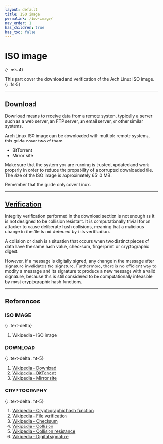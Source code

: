 ```yaml
---
layout: default
title: ISO image
permalink: /iso-image/
nav_order: 1
has_children: true
has_toc: false
---
```


# ISO image
{: .mb-4}

This part cover the download and verification of the Arch Linux ISO image.
{: .fs-5}

---


## [Download](/Andromeda/iso-image/download/)

Download means to receive data from a remote system, typically a server such as a web server, an FTP server, an email server, or other similar systems.

Arch Linux ISO image can be downloaded with multiple remote systems, this guide cover two of them

- BitTorrent
- Mirror site

Make sure that the system you are running is trusted, updated and work properly in order to reduce the propability of a corrupted downloaded file. The size of the ISO image is approximately 651.0 MB.

Remember that the guide only cover Linux.

---

## [Verification](/Andromeda/iso-image/verification/)

Integrity verification performed in the download section is not enough as it is not designed to be collision resistant. It is computationally trivial for an attacker to cause deliberate hash collisions, meaning that a malicious change in the file is not detected by this verification.

A collision or clash is a situation that occurs when two distinct pieces of data have the same hash value, checksum, fingerprint, or cryptographic digest.

However, if a message is digitally signed, any change in the message after signature invalidates the signature. Furthermore, there is no efficient way to modify a message and its signature to produce a new message with a valid signature, because this is still considered to be computationally infeasible by most cryptographic hash functions.

---

## References

### ISO IMAGE
{: .text-delta}

1. [Wikipedia - ISO image](https://en.wikipedia.org/wiki/ISO_image)


### DOWNLOAD
{: .text-delta .mt-5}

1. [Wikipedia - Download](https://en.wikipedia.org/wiki/Download)
1. [Wikipedia - BitTorrent](https://en.wikipedia.org/wiki/BitTorrent)
1. [Wikipedia - Mirror site](https://en.wikipedia.org/wiki/Mirror_site)

### CRYPTOGRAPHY
{: .text-delta .mt-5}

1. [Wikipedia - Cryptographic hash function](https://en.wikipedia.org/wiki/Cryptographic_hash_function)
1. [Wikipedia - File verification](https://en.wikipedia.org/wiki/File_verification)
1. [Wikipedia - Checksum](https://en.wikipedia.org/wiki/Checksum)
1. [Wikipedia - Collision](https://en.wikipedia.org/wiki/Collision_(computer_science))
1. [Wikipedia - Collision resistance](https://en.wikipedia.org/wiki/Collision_resistance)
1. [Wikipedia - Digital signature](https://en.wikipedia.org/wiki/Digital_signature)
